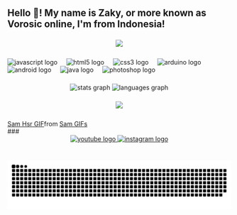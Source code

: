 <h2 align="left">Hello 👋! My name is Zaky, or more known as Vorosic online, I'm from Indonesia!</h2>

###

<div align="center">
  <img height="150" src="https://i.imgflip.com/8ibf4d.gif"  />
</div>

###

<div align="left">
  <img src="https://cdn.jsdelivr.net/gh/devicons/devicon/icons/javascript/javascript-original.svg" height="30" alt="javascript logo"  />
  <img width="12" />
  <img src="https://cdn.jsdelivr.net/gh/devicons/devicon/icons/html5/html5-original.svg" height="30" alt="html5 logo"  />
  <img width="12" />
  <img src="https://cdn.jsdelivr.net/gh/devicons/devicon/icons/css3/css3-original.svg" height="30" alt="css3 logo"  />
  <img width="12" />
  <img src="https://cdn.jsdelivr.net/gh/devicons/devicon/icons/arduino/arduino-original.svg" height="30" alt="arduino logo"  />
  <img width="12" />
  <img src="https://cdn.jsdelivr.net/gh/devicons/devicon/icons/android/android-original.svg" height="30" alt="android logo"  />
  <img width="12" />
  <img src="https://cdn.jsdelivr.net/gh/devicons/devicon/icons/java/java-original.svg" height="30" alt="java logo"  />
  <img width="12" />
  <img src="https://cdn.jsdelivr.net/gh/devicons/devicon/icons/photoshop/photoshop-plain.svg" height="30" alt="photoshop logo"  />
</div>

###

<div align="center">
  <img src="https://github-readme-stats.vercel.app/api?username=Vorosic&hide_title=false&hide_rank=false&show_icons=true&include_all_commits=true&count_private=true&disable_animations=false&theme=dracula&locale=en&hide_border=false" height="150" alt="stats graph"  />
  <img src="https://github-readme-stats.vercel.app/api/top-langs?username=Vorosic&locale=en&hide_title=false&layout=compact&card_width=320&langs_count=5&theme=dracula&hide_border=false" height="150" alt="languages graph"  />
</div>

###

<div align="center">
  <img src="https://visitor-badge.laobi.icu/badge?page_id=Vorosic.Vorosic&"  />
</div>

###
<div class="tenor-gif-embed" data-postid="7149248113277369190" data-share-method="host" data-aspect-ratio="1.76596" data-width="100%"><a href="https://tenor.com/view/sam-hsr-honkai-honkai-star-rail-star-rail-gif-7149248113277369190">Sam Hsr GIF</a>from <a href="https://tenor.com/search/sam-gifs">Sam GIFs</a></div> <script type="text/javascript" async src="https://tenor.com/embed.js"></script>
###

<div align="center">
  <a href="https://www.youtube.com/@vorosic" target="_blank">
    <img src="https://img.shields.io/static/v1?message=Youtube&logo=youtube&label=&color=FF0000&logoColor=white&labelColor=&style=for-the-badge" height="25" alt="youtube logo"  />
  </a>
  <a href="https://www.instagram.com/a.zzaky_" target="_blank">
    <img src="https://img.shields.io/static/v1?message=Instagram&logo=instagram&label=&color=E4405F&logoColor=white&labelColor=&style=for-the-badge" height="25" alt="instagram logo"  />
  </a>
</div>

###

<br clear="both">

<img src="https://raw.githubusercontent.com/Vorosic/Vorosic/output/snake.svg" alt="Snake animation" />

###
